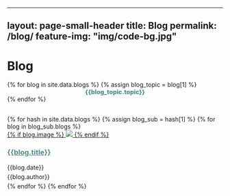 <!-- BLOG- is not used (right now)- kaustas data on kaust "blogs",mis on ka selle lehega seotud...... -->
---
layout: page-small-header
title: Blog
permalink: /blog/
feature-img: "img/code-bg.jpg"
---
<!--Title + blog navigation-->
<div class="container">
    <div class="row">
        <div class="col">
            <h1 class="text-center mt-3">Blog</h1>
            <div class="divider-center mt-2 mb-2">
                <div class="divider-line-1"></div>
                <div class="divider-line-2"></div>
            </div>
            <!--Blog navigation-->
            <div class="mt-5">
            <div class="row" style="height: initial;margin-bottom: 30px;">
            {% for blog in site.data.blogs %}
            {% assign blog_topic = blog[1] %}     
                <div class="col col-12 col-md-2 mt-3" 
                    style="height: initial;text-align: center;font-weight: 800; cursor:pointer;">
                    <a onclick="showBlog('{{ blog_topic.topic_id }}')" 
                        style="color: #4b8d89;">{{blog_topic.topic}}</a>
                </div>
            {% endfor %} 
            </div>   
            </div>
        </div>
    </div>
</div>

<!--Blog boxes-->
<div class="projects-horizontal">
    <div class="container">
        <div class="row projects">
        {% for hash in site.data.blogs %}
        {% assign blog_sub = hash[1] %}
        {% for blog in blog_sub.blogs %}
            <div class="col-sm-6 item blog-container topic-{{blog_sub.topic_id}}">
                <div class="row">
                    <div class="col-md-12 col-lg-5">
                    <a href="#">{% if blog.image %} 
                        <img class="img-fluid" src={% if blog.image contains "://" %} 
                        "{{blog.image}}"
                        {% else %}
                        "{{ site.baseurl }}/{{blog.image}}" 
                        {% endif %}>
                        {% endif %}
                    </a>
                    </div>
                    <div class="col">
                        <h3 class="name" style="color: #4b8d89;"><a href="{{blog.url}}" style="color: #4b8d89;">{{blog.title}}</a></h3>
                        <p style="margin-top: 5px;margin-bottom: 5px;">{{blog.date}}</p>
                        <p style="margin-top: 5px;margin-bottom: 5px;">{{blog.author}}</p>
                    </div>
                    </div>
                </div>
        {% endfor %}
        {% endfor %}
        </div>
    </div>
</div>
<div></div>    

<script>
function showBlog(id) {
    hideBlogElemet();
    id = "topic-"+id;
    var element = document.getElementsByClassName(id);
    console.log(element);
    for (var i = 0; i<element.length; i++){
        element[i].style.display='block';
    }
}
function hideBlogElemet(){
    var elements = document.getElementsByClassName('blog-container');

    for (var i = 0; i<elements.length; i++){
        elements[i].style.display='none';
    }
}
</script>